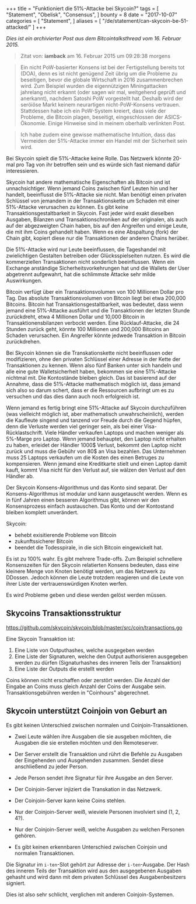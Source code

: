 +++
title = "Funktioniert die 51%-Attacke bei Skycoin?"
tags = [
    "Statement",
    "Obelisk",
    "Consensus",
]
bounty = 8
date = "2017-10-07"
categories = [
    "Statement",
]
aliases = [
	"/de/statement/can-skycoin-be-51-attacked/"
]
+++

*Dies ist ein archivierter Post aus dem Bitcointalksthread vom 16. Februar 2015.*

> Zitat von: **iamback** am 16. Februar 2015 um 09:28:38 morgens

> Ein nicht PoW-basierter Konsens ist bei der Fertigstellung bereits tot (DOA), denn es ist nicht genügend Zeit übrig um die Probleme zu beseitigen, bevor die globale Wirtschaft in 2016 zusammenbrechen wird. Zum Beispiel wurden die eigennützigen Miningattacken jahrelang nicht erkannt (oder sagen wir mal, weitgehend geprüft und anerkannt), nachdem Satoshi PoW vorgestellt hat. Deshalb wird der seröiöse Markt keinem neurartigen nicht-PoW-Konsens vertrauen. Stattdessen habe ich ein PoW-System kreiert, dass viele der Probleme, die Bitcoin plagen, beseitigt, eingeschlossen der ASICS-Ökonomie. Einige Hinweise sind in meinem oberhalb verlinkten Post.

> Ich habe zudem eine gewisse mathematische Intuition, dass das Vermeiden der 51%-Attacke immer ein Handel mit der Sicherheit sein wird.

Bei Skycoin spielt die 51%-Attacke keine Rolle. Das Netzwerk könnte 20-mal pro Tag von ihr betroffen sein und es würde sich fast niemand dafür interessieren.

Skycoin hat andere mathematische Eigenschaften als Bitcoin und ist unnachsichtiger. Wenn jemand Coins zwischen fünf Leuten hin und her handelt, beeinflusst die 51%-Attacke sie nicht. Man benötigt einen privaten Schlüssel von jemandem in der Transaktionskette um Schaden mit einer 51%-Attacke verursachen zu können. Es gibt keine Transaktionsgestaltbarkeit in Skycoin. Fast jeder wird exakt dieselben Ausgaben, Bilanzen und Transaktionschroniken auf der originalen, als auch auf der abgezweigten Chain haben, bis auf den Angreifen und einige Leute, die mit ihm Coins gehandelt haben. Wenn es eine Abspaltung (fork) der Chain gibt, kopiert diese nur die Transaktionen der anderen Chains herüber.

Die 51%-Attacke wird nur Leute beeinflussen, die Tageshandel mit zwielichtigen Gestalten betreiben oder Glücksspielseiten nutzen. Es wird die kommerziellen Transaktionen nicht sonderlich beeinflussen. Wenn ein Exchange anständige Sicherheitsvorkehrungen hat und die Wallets der User abgetrennt aufgewahrt, hat die schlimmste Attacke sehr milde Auswirkungen.

Bitcoin verfügt über ein Transaktionsvolumen von 100 Millionen Dollar pro Tag. Das absolute Transaktionsvolumen von Bitcoin liegt bei etwa 200,000 Bitcoins. Bitcoin hat Transaktionsgestaltbarkeit, was bedeutet, dass wenn jemand eine 51%-Attacke ausführt und die Transaktionen der letzten Stunde zurückdreht, etwa 4 Millionen Dollar und 10,000 Bitcoin in Transaktionensbilanzen verbockt werden. Eine Rücklauf-Attacke, die 24 Stunden zurück geht, könnte 100 Millionen und 200,000 Bitcoins an Schaden verursachen. Ein Angreifer könnte jedwede Transaktion in Bitcoin zurückdrehen.

Bei Skycoin können sie die Transkationskette nicht beeinflussen oder modifizieren, ohne den privaten Schlüssel einer Adresse in der Kette der Transaktionen zu kennen. Wenn also fünf Banken unter sich handeln und alle eine gute Walletsicherheit haben, bekommen sie eine 51%-Attacke nichtmal mit. Die Kontostände bleiben gleich. Das ist basierend auf der Annahme, dass die 51%-Attacke mathematisch möglich ist, dass jemand sich also so darum schert, dass er die Ressourcen aufbringt um es zu versuchen und das dies dann auch noch erfolgreich ist.

Wenn jemand es fertig bringt eine 51%-Attacke auf Skycoin durchzuführen (was vielleicht möglich ist, aber mathematisch unwahrscheinlich),  werden die Kaufleute singend und tanzend vor Freude durch die Gegend hüpfen, denn die Verluste werden viel geringer sein, als bei einer Visa-Rücklastschrift. Viele Händler verkaufen Laptops und machen weniger als 5%-Marge pro Laptop. Wenn jemand behauptet, den Laptop nicht erhalten zu haben, erleidet der Händler 1000$ Verlust, bekommt den Laptop nicht zurück und muss die Gebühr von 80$ an Visa bezahlen. Das Unternehmen muss 25 Laptops verkaufen um die Kosten des einen Betruges zu kompensieren. Wenn jemand eine Kreditkarte stielt und einen Laptop damit kauft, kommt Visa nicht für den Verlust auf, sie wälzen den Verlust auf den Händler ab.

Der Skycoin Konsens-Algorithmus und das Konto sind separat. Der Konsens-Algorithmus ist modular und kann ausgetauscht werden. Wenn es in fünf Jahren einen besseren Algorithmus gibt, können wir den Konsensprozess einfach austauschen. Das Konto und der Kontostand bleiben komplett unverändert.

Skycoin:

- behebt exisitierende Probleme von Bitcoin
- zukunftssicherer Bitcoin
- beendet die Todesspirale, in die sich Bitcoin eingewickelt hat.

Es ist zu 100% wahr. Es gibt mehrere Trade-offs. Zum Beispiel schnellere Konsenszeiten für den Skycoin relatierten Konsens bedeuten, dass eine kleinere Menge von Knoten benötigt werden, um das Netzwerk zu DDossen. Jedoch können die Leute trotzdem reagieren und die Leute von ihrer Liste der vertrauenswürdigen Knoten werfen.

Es wird Probleme geben und diese werden gelöst werden müssen.

## Skycoins Transaktionsstruktur

https://github.com/skycoin/skycoin/blob/master/src/coin/transactions.go

Eine Skycoin Transaktion ist:

1) Eine Liste von Outputhashes, welche ausgegeben werden
2) Eine Liste der Signaturen, welche den Output authorisieren ausgegeben werden zu dürfen (Signaturhashes des inneren Teils
   der Transaktion)
3) Eine Liste der Outputs die erstellt werden

Coins können nicht erschaffen oder zerstört werden. Die Anzahl der Eingabe an Coins muss gleich Anzahl der Coins der Ausgabe sein. Transaktionsgebühren werden in "Coinhours" abgerechnet.

## Skycoin unterstützt Coinjoin von Geburt an

Es gibt keinen Unterschied zwischen normalen und Coinjoin-Transaktionen.

- Zwei Leute wählen ihre Ausgaben die sie ausgeben möchten, die Ausgaben die sie erstellen möchten und den Remoteserver.
- Der Server erstellt die Transaktion und rührt die Befehle zu Ausgaben der Eingehenden und Ausgehenden zusammen.
  Sendet diese anschließend zu jeder Person.
- Jede Person sendet ihre Signatur für ihre Ausgabe an den Server.
- Der Coinjoin-Server injiziert die Transkation in das Netzwerk.

- Der Coinjoin-Server kann keine Coins stehlen.
- Nur der Coinjoin-Server weiß, wieviele Personen involviert sind (1, 2, 4?).
- Nur der Coinjoin-Server weiß, welche Ausgaben zu welchen Personen gehören.
- Es gibt keinen erkennbaren Unterschied zwischen Coinjoin und normalen Transaktionen.

Die Signatur im `i-ten`-Slot gehört zur Adresse der `i-ten`-Ausgabe. Der Hash des inneren Teils der Transaktion wird aus den ausgegebenen Ausgaben gehasht und wird dann mit dem privaten Schlüssel des Ausgabenbesitzers signiert.

Dies ist also sehr schlicht, verglichen mit anderen Coinjoin-Systemen.
